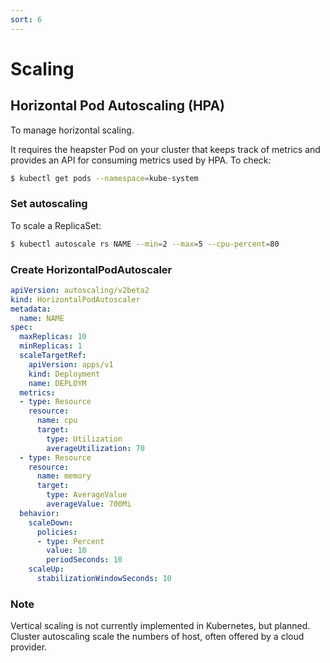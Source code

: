 ```yaml
---
sort: 6
---
```


# Scaling

## Horizontal Pod Autoscaling (HPA)
To manage horizontal scaling.

It requires the heapster Pod on your cluster that keeps track of metrics and provides an API for consuming metrics used by HPA.
To check:
```bash
$ kubectl get pods --namespace=kube-system
```



### Set autoscaling

To scale a ReplicaSet:

```bash
$ kubectl autoscale rs NAME --min=2 --max=5 --cpu-percent=80

```



### Create HorizontalPodAutoscaler

```yaml
apiVersion: autoscaling/v2beta2
kind: HorizontalPodAutoscaler
metadata:
  name: NAME
spec:
  maxReplicas: 10
  minReplicas: 1
  scaleTargetRef:
    apiVersion: apps/v1
    kind: Deployment
    name: DEPLOYM
  metrics:
  - type: Resource
    resource:
      name: cpu
      target:
        type: Utilization
        averageUtilization: 70
  - type: Resource
    resource:
      name: memory
      target:
        type: AverageValue
        averageValue: 700Mi
  behavior:
    scaleDown:
      policies:
      - type: Percent
        value: 10
        periodSeconds: 10
    scaleUp:
      stabilizationWindowSeconds: 10
```



### Note
Vertical scaling is not currently implemented in Kubernetes, but planned.
Cluster autoscaling scale the numbers of host, often offered by a cloud provider.

